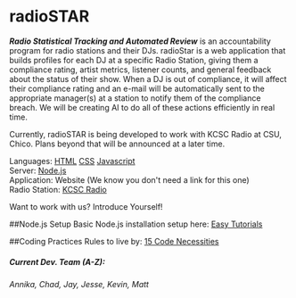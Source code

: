 # radioSTAR
**_Radio Statistical Tracking and Automated Review_** is an accountability program for radio stations and their DJs.  radioStar is a web application that builds profiles for each DJ at a specific Radio Station, giving them a compliance rating, artist metrics, listener counts, and general feedback about the status of their show. When a DJ is out of compliance, it will affect their compliance rating and an e-mail will be automatically sent to the appropriate manager(s) at a station to notify them of the compliance breach. We will be creating AI to do all of these actions efficiently in real time.


Currently, radioSTAR is being developed to work with KCSC Radio at CSU, Chico. Plans beyond that will be announced at a later time.  

Languages: [HTML](https://en.wikipedia.org/wiki/HTML) [CSS](https://en.wikipedia.org/wiki/Cascading_Style_Sheets) [Javascript](https://en.wikipedia.org/wiki/JavaScript)  
Server: [Node.js](https://www.djangoproject.com/)  
Application: Website (We know you don't need a link for this one)  
Radio Station: [KCSC Radio](http://kcscradio.com/)  


Want to work with us? Introduce Yourself!  

##Node.js Setup
Basic Node.js installation setup here: [Easy Tutorials](https://github.com/EasyTutorials/Node.js-Install)  

##Coding Practices
Rules to live by: [15 Code Necessities](http://code.tutsplus.com/tutorials/top-15-best-practices-for-writing-super-readable-code--net-8118)


##### Current Dev. Team (A-Z):
*Annika, Chad, Jay, Jesse, Kevin, Matt*
